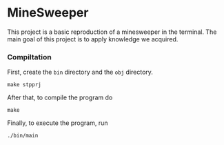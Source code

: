 # MineSweeper
This project is a basic reproduction of a minesweeper in the terminal.
The main goal of this project is to apply knowledge we acquired.

### Compiltation
First, create the ```bin``` directory and the ```obj``` directory.

```
make stpprj
```

After that, to compile the program do
```
make
```

Finally, to execute the program, run
```
./bin/main
```